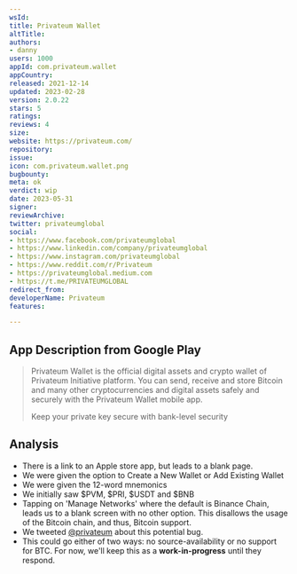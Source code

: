 ```yaml
---
wsId: 
title: Privateum Wallet
altTitle: 
authors:
- danny 
users: 1000
appId: com.privateum.wallet
appCountry: 
released: 2021-12-14
updated: 2023-02-28
version: 2.0.22
stars: 5
ratings: 
reviews: 4
size: 
website: https://privateum.com/
repository: 
issue: 
icon: com.privateum.wallet.png
bugbounty: 
meta: ok
verdict: wip
date: 2023-05-31
signer: 
reviewArchive: 
twitter: privateumglobal
social: 
- https://www.facebook.com/privateumglobal
- https://www.linkedin.com/company/privateumglobal
- https://www.instagram.com/privateumglobal
- https://www.reddit.com/r/Privateum
- https://privateumglobal.medium.com
- https://t.me/PRIVATEUMGLOBAL
redirect_from: 
developerName: Privateum
features: 

---
```


## App Description from Google Play 

> Privateum Wallet is the official digital assets and crypto wallet of Privateum Initiative platform. You can send, receive and store Bitcoin and many other cryptocurrencies and digital assets safely and securely with the Privateum Wallet mobile app.
>
> Keep your private key secure with bank-level security

## Analysis 

- There is a link to an Apple store app, but leads to a blank page.
- We were given the option to Create a New Wallet or Add Existing Wallet
- We were given the 12-word mnemonics 
- We initially saw $PVM, $PRI, $USDT and $BNB 
- Tapping on 'Manage Networks' where the default is Binance Chain, leads us to a blank screen with no other option. This disallows the usage of the Bitcoin chain, and thus, Bitcoin support. 
- We tweeted [@privateum](https://twitter.com/BitcoinWalletz/status/1663859816270376961) about this potential bug.
- This could go either of two ways: no source-availability or no support for BTC. For now, we'll keep this as a **work-in-progress** until they respond.